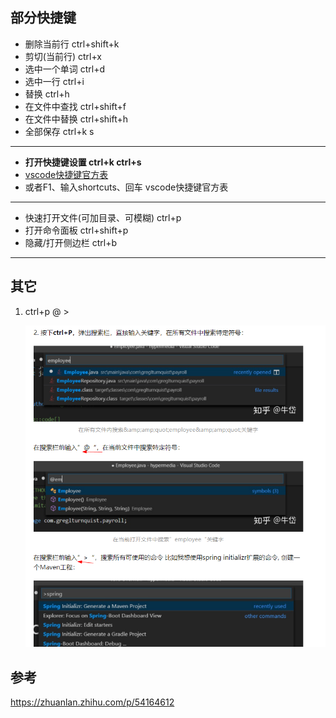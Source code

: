 ## 部分快捷键

- 删除当前行 ctrl+shift+k
- 剪切(当前行) ctrl+x
- 选中一个单词 ctrl+d
- 选中一行 ctrl+i
- 替换 ctrl+h
- 在文件中查找 ctrl+shift+f
- 在文件中替换 ctrl+shift+h
- 全部保存 ctrl+k s
---
- **打开快捷键设置 ctrl+k ctrl+s**
- [vscode快捷键官方表](https://code.visualstudio.com/shortcuts/keyboard-shortcuts-windows.pdf)
- 或者F1、输入shortcuts、回车  vscode快捷键官方表
---
- 快速打开文件(可加目录、可模糊) ctrl+p
- 打开命令面板 ctrl+shift+p
- 隐藏/打开侧边栏 ctrl+b 

---

## 其它
1. ctrl+p  @ >

   ![image-20201020114111970](vscode-hot-key.assets/image-20201020114111970.png)
   
## 参考

https://zhuanlan.zhihu.com/p/54164612

   